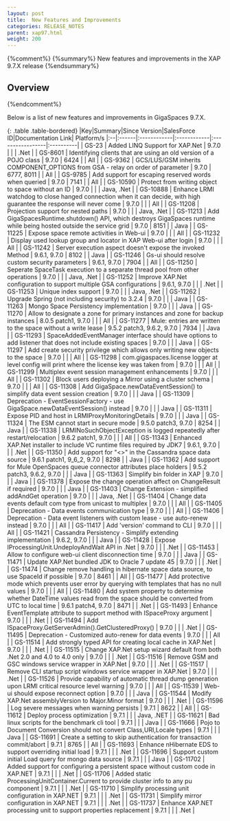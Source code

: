 ```yaml
---
layout: post
title:  New Features and Improvements
categories: RELEASE_NOTES
parent: xap97.html
weight: 200
---
```


{%comment%}
{%summary%} New features and improvements in the XAP 9.7.X release {%endsummary%}

## Overview
{%endcomment%}

Below is a list of new features and improvements in GigaSpaces 9.7.X.


{: .table .table-bordered}
|Key|Summary|Since Version|SalesForce ID|Documentation Link| Platform/s
|:--|:------|:------------|:------------|:-----------------|:----------|
| GS-23    | Added LINQ Support for XAP.Net | 9.7.0 | | | .Net |
| GS-8601  | Identifying clients that are using an old version of a POJO class | 9.7.0 | 6424 | | All |
| GS-9362  | GCS/LUS/GSM inherits COMPONENT_OPTIONS from GSA - relay on order of parameter | 9.7.0 | 6777, 8011 | | All |
| GS-9785  | Add support for escaping reserved words when queried | 9.7.0 | 7141 | | All |
| GS-10590 | Protect from writing object to space without an ID | 9.7.0 | | | Java, .Net |
| GS-10888 | Enhance LRMI watchdog to close hanged connection when it can decide, with high guarantee the response will never come | 9.7.0 | | | All |
| GS-11208 | Projection support for nested paths | 9.7.0 | | | Java, .Net |
| GS-11213 | Add GigaSpacesRuntime.shutdown() API, which destroys GigaSpaces runtime while being hosted outside the service grid | 9.7.0 | 8151 | | Java |
| GS-11225 | Expose space remote activities in Web-ui | 9.7.0 | | | All |
| GS-11232 | Display used lookup group and locator in XAP Web-ui after login | 9.7.0 | | | All |
| GS-11242 | Server execution aspect doesn't expose the invoked Method | 9.6.1, 9.7.0 | 8102 | | Java |
| GS-11246 | Gs-ui should resolve custom security parameters | 9.6.1, 9.7.0 | 7904 | | All |
| GS-11250 | Seperate SpaceTask execution to a separate thread pool from other operations | 9.7.0 | | | Java, .Net |
| GS-11252 | Improve XAP.Net configuration to support multiple GSA configurations | 9.6.1, 9.7.0 | | | .Net |
| GS-11253 | Unique index support | 9.7.0 | | | Java, .Net |
| GS-11262 | Upgrade Spring (not including security) to 3.2.4 | 9.7.0 | | | Java |
| GS-11263 | Mongo Space Persistency implementation | 9.7.0 | | | Java |
| GS-11270 | Allow to designate a zone for primary instances and zone for backup instances | 8.0.5 patch1, 9.7.0 | | | All |
| GS-11277 | Mule: entries are written to the space without a write lease | 9.5.2 patch3, 9.6.2, 9.7.0 | 7934 | | Java |
| GS-11293 | SpaceAddedEventManager interface should have options to add listener that does not include existing spaces | 9.7.0 | | | Java |
| GS-11297 | Add create security privilege which allows only writing new objects to the space | 9.7.0 | | | All |
| GS-11298 | com.gigaspaces.license logger at level config will print where the license key was taken from | 9.7.0 | | | All |
| GS-11299 | Multiplex event session management enhancements | 9.7.0 | | | All |
| GS-11302 | Block users deploying a Mirror using a cluster schema | 9.7.0 | | | All |
| GS-11308 | Add GigaSpace.newDataEventSession() to simplify data event session creation | 9.7.0 | | | Java |
| GS-11309 | Deprecation - EventSessionFactory - use GigaSpace.newDataEventSession() instead | 9.7.0 | | | Java |
| GS-11311 | Expose PID and host in LRMIProxyMonitoringDetails | 9.7.0 | | | Java |
| GS-11324 | The ESM cannot start in secure mode | 9.5.0 patch3, 9.7.0 | 8254 | | Java |
| GS-11338 | LRMINoSuchObjectException is logged repeatedly after restart/relocation | 9.6.2 patch1, 9.7.0 | | | All |
| GS-11343 | Enhanced XAP.Net installer to include VC runtime files required by JDK7 | 9.6.1, 9.7.0 | | | .Net |
| GS-11350 | Add support for "<>" in the Cassandra space data source | 9.6.1 patch1, 9_6_2, 9.7.0 | 8298 | | Java |
| GS-11362 | Add support for Mule OpenSpaces queue connector attributes place holders | 9.5.2 patch3, 9.6.2, 9.7.0 | | | Java |
| GS-11363 | Simplify bin folder in XAP | 9.7.0 | | | Java |
| GS-11378 | Expose the change operation affect on ChangeResult if required | 9.7.0 | | | Java |
| GS-11403 | Change Extension - simplified addAndGet operation | 9.7.0 | | | Java, .Net |
| GS-11404 | Change data events default com type from unicast to multiplex | 9.7.0 | | | All |
| GS-11405 | Deprecation - Data events communication type | 9.7.0 | | | All |
| GS-11406 | Deprecation - Data event listeners with custom lease - use auto-renew instead | 9.7.0 | | | All |
| GS-11417 | Add 'version' command to CLI | 9.7.0 | | | All |
| GS-11421 | Cassandra Persistency - Simplify extending implementation | 9.6.2, 9.7.0 | | | Java |
| GS-11428 | Expose IProcessingUnit.UndeployAndWait API in .Net | 9.7.0 | | | .Net |
| GS-11453 | Allow to configure web-ui client disconnection time | 9.7.0 | | | Java |
| GS-11471 | Update XAP.Net bundled JDK to Oracle 7 update 45 | 9.7.0 | | | .Net |
| GS-11474 | Change remove handling in hibernate space data source, to use SpaceId if possible | 9.7.0 | 8461 | | All |
| GS-11477 | Add protective mode which prevents user error by querying with templates that has no null values | 9.7.0 | | | All |
| GS-11480 | Add system property to determine whether DateTime values read from the space should be converted from UTC to local time | 9.6.1 patch4, 9.7.0 | 8471 | | .Net |
| GS-11493 | Enhance EventTemplate attribute to support method with ISpaceProxy argument | 9.7.0 | | | .Net |
| GS-11494 | Add ISpaceProxy.GetServerAdmin().GetClusteredProxy() | 9.7.0 | | | .Net |
| GS-11495 | Deprecation - Customized auto-renew for data events | 9.7.0 | | | All |
| GS-11514 | Add strongly typed API for creating local cache in XAP.Net | 9.7.0 | | | .Net |
| GS-11515 | Change XAP.Net setup wizard default from both .Net 2.0 and 4.0 to 4.0 only | 9.7.0 | | | .Net |
| GS-11516 | Remove GSM and GSC windows service wrapper in XAP.Net | 9.7.0 | | | .Net |
| GS-11517 | Remove CLI startup script windows service wrapper in XAP.Net | 9.7.0 | | | .Net |
| GS-11526 | Provide capability of automatic thread dump generation upon LRMI critical resource level warning | 9.7.0 | | | All |
| GS-11539 | Web-ui should expose reconnect option | 9.7.0 | | | Java |
| GS-11544 | Modify XAP.Net assemblyVersion to Major.Minor format | 9.7.0 | | | .Net |
| GS-11596 | Log severe messages when warning persists | 9.7.1 | 8622 | | All |
| GS-11612 | Deploy process optimization | 9.7.1 | | | Java, .NET |
| GS-11621 | Bad linux scripts for the benchmark cli tool | 9.7.1 | | | Java |
| GS-11666 | Pojo to Document Conversion should not convert Class,URI,Locale types | 9.7.1 | | | Java |
| GS-11691 | Create a setting to skip authentication for transaction commit/abort | 9.7.1 | 8765 | | All |
| GS-11693 | Enhance nHibernate EDS to support overriding initial load | 9.7.1 | | | .Net |
| GS-11696 | Support custom initial Load query for mongo data source | 9.7.1 | | | Java |
| GS-11702 | Added support for configuring a persistent space without custom code in XAP.NET | 9.7.1 | | | .Net |
| GS-11706 | Added static ProcessingUnitContainer.Current to provide cluster info to any pu component | 9.7.1 | | | .Net |
| GS-11710 | Simplify processing unit configuration in XAP.NET | 9.7.1 | | | .Net |
| GS-11731 | Simplify mirror configuration in XAP.NET | 9.7.1 | | | .Net |
| GS-11737 | Enhance XAP.NET processing unit to support properties replacement | 9.7.1 | | | .Net |